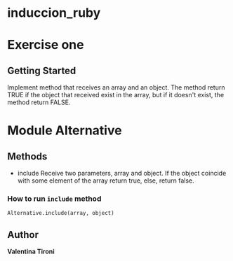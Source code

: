 # induccion_ruby
# Exercise one

## Getting Started

 Implement method that receives an array and an object. The method return TRUE if the object that received exist in the array, but if it doesn't exist, the method return FALSE.

# Module Alternative

## Methods
 * include
	      Receive two parameters, array and object. If the object coincide with some element of the array return true, else, return false.


### How to run `include` method
```
Alternative.include(array, object)
```
## Author

 **Valentina Tironi**

